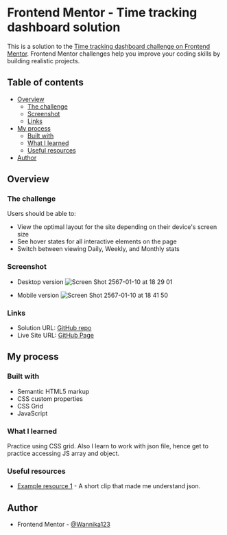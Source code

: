 # Frontend Mentor - Time tracking dashboard solution

This is a solution to the [Time tracking dashboard challenge on Frontend Mentor](https://www.frontendmentor.io/challenges/time-tracking-dashboard-UIQ7167Jw). Frontend Mentor challenges help you improve your coding skills by building realistic projects. 

## Table of contents

- [Overview](#overview)
  - [The challenge](#the-challenge)
  - [Screenshot](#screenshot)
  - [Links](#links)
- [My process](#my-process)
  - [Built with](#built-with)
  - [What I learned](#what-i-learned)
  - [Useful resources](#useful-resources)
- [Author](#author)
 
## Overview

### The challenge

Users should be able to:

- View the optimal layout for the site depending on their device's screen size
- See hover states for all interactive elements on the page
- Switch between viewing Daily, Weekly, and Monthly stats

### Screenshot

- Desktop version
![Screen Shot 2567-01-10 at 18 29 01](https://github.com/Wannika123/fem-time-tracking-dashboard/assets/142564014/dba35fcf-2b57-4a2c-9ded-f54a08de9c3d)

- Mobile version
![Screen Shot 2567-01-10 at 18 41 50](https://github.com/Wannika123/fem-time-tracking-dashboard/assets/142564014/36820455-bf71-40e3-a838-0f073fbe1c0d)

### Links

- Solution URL: [GitHub repo](https://github.com/Wannika123/fem-time-tracking-dashboard)
- Live Site URL: [GitHub Page]([https://your-live-site-url.com](https://wannika123.github.io/fem-time-tracking-dashboard/))

## My process

### Built with

- Semantic HTML5 markup
- CSS custom properties
- CSS Grid
- JavaScript

### What I learned

Practice using CSS grid. Also I learn to work with json file, hence get to practice accessing JS array and object.

### Useful resources

- [Example resource 1](https://www.youtube.com/watch?v=GpOO5iKzOmY&t=2s) - A short clip that made me understand json.

## Author

- Frontend Mentor - [@Wannika123](https://www.frontendmentor.io/profile/Wannika123)
